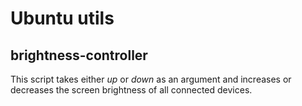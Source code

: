 # Ubuntu utils

## brightness-controller

This script takes either _up_ or _down_ as an argument and increases or decreases the screen brightness of all connected devices.


